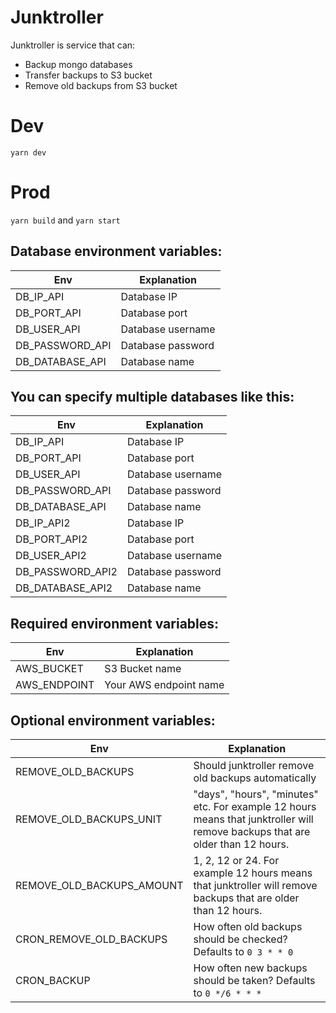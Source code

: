 # Junktroller

Junktroller is service that can:
- Backup mongo databases
- Transfer backups to S3 bucket
- Remove old backups from S3 bucket

# Dev
`yarn dev`

# Prod
`yarn build` and `yarn start`

## Database environment variables:

Env | Explanation
------------ | -------------
DB_IP_API | Database IP
DB_PORT_API | Database port
DB_USER_API | Database username
DB_PASSWORD_API | Database password
DB_DATABASE_API | Database name

## You can specify multiple databases like this:

Env | Explanation
------------ | -------------
DB_IP_API | Database IP
DB_PORT_API | Database port
DB_USER_API | Database username
DB_PASSWORD_API | Database password
DB_DATABASE_API | Database name
DB_IP_API2 | Database IP
DB_PORT_API2 | Database port
DB_USER_API2 | Database username
DB_PASSWORD_API2 | Database password
DB_DATABASE_API2 | Database name

## Required environment variables:

Env | Explanation
------------ | -------------
AWS_BUCKET | S3 Bucket name
AWS_ENDPOINT | Your AWS endpoint name

## Optional environment variables:
Env | Explanation
------------ | -------------
REMOVE_OLD_BACKUPS | Should junktroller remove old backups automatically
REMOVE_OLD_BACKUPS_UNIT | "days", "hours", "minutes" etc. For example 12 hours means that junktroller will remove backups that are older than 12 hours.
REMOVE_OLD_BACKUPS_AMOUNT | 1, 2, 12 or 24. For example 12 hours means that junktroller will remove backups that are older than 12 hours.
CRON_REMOVE_OLD_BACKUPS | How often old backups should be checked? Defaults to `0 3 * * 0`
CRON_BACKUP | How often new backups should be taken? Defaults to `0 */6 * * *`
